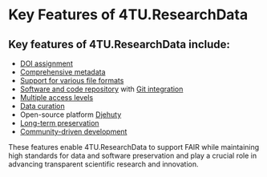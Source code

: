 # Key Features of 4TU.ResearchData

## Key features of 4TU.ResearchData include:

- [DOI assignment](https://www.tudelft.nl/en/library/support/library-for-researchers/publishing-outreach/research-identity/doi-for-publications)
- [Comprehensive metadata](/submission_workflow/data_curation.md#metadata-review-process)
- [Support for various file formats](/submission_workflow/supported_file_formats)
- [Software and code repository](/software_deposit_features/intro.md) with [Git integration](/software_deposit_features/git_integration)
- [Multiple access levels](/submission_workflow/setting_access_levels)
- [Data curation](/submission_workflow/data_curation)
- Open-source platform [Djehuty](https://oit.tudelft.nl/https-github.com-TeachBooks-FAIR4TU_Submission_Help/main/4tu_research_data/how_to_contribute.html)
- [Long-term preservation](/data_preservation/intro.md)
- [Community-driven development](/4tu_research_data/4tu_community)

These features enable 4TU.ResearchData to support FAIR while maintaining high standards for data and software preservation and play a crucial role in advancing transparent scientific research and innovation.  
